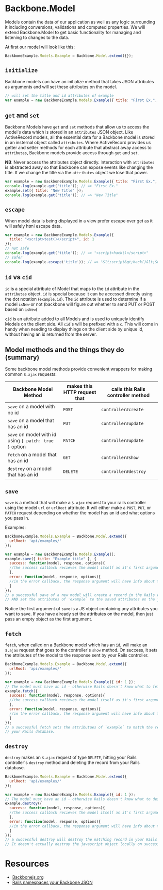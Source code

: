 # Backbone.Model

Models contain the data of our application as well as any logic surrounding it 
including conversions, validations and computed properties. We will extend 
Backbone.Model to get basic functionality for managing and listening to 
changes to the data. 

At first our model will look like this: 

```js
BackboneExample.Models.Example = Backbone.Model.extend({});
```

## `initialize`
Backbone models can have an initialize method that takes JSON attributes as 
arguments and will set these attributes on the model.

```js
// will set the title and id attributes of example
var example = new BackboneExample.Models.Example({ title: "First Ex.", id: 1 });
```

## `get` and `set`
Backbone Models have `get` and `set` methods that allow us to access the model's 
data which is stored in an `attributes` JSON object. Like ActiveRecord models,
all the essential data for a Backbone model is stored in an insternal object
called `attributes`. Where ActiveRecord provides us getter and setter methods
for each attribute that abstract away access to `attributes`, Backbone models
provide access through `get` and `set`.

**NB**: Never access the attributes object directly. Interaction with 
`attributes` is abstracted away so that Backbone can expose events like changing 
the title. If we change the title via the `attributes` object we lose that power.

```js
var example = new BackboneExample.Models.Example({ title: "First Ex.", id: 1 });
console.log(example.get('title')); // => "First Ex."
example.set({ title: "New Title" });
console.log(example.get('title')); // => "New Title"
```

## `escape`
When model data is being displayed in a view prefer escape over get as it will 
safely html escape data.

```js
var example = new BackboneExample.Models.Example({
  title: "<script>test()</script>", id: 1
});
// not safe
console.log(example.get('title')); // => "<script>hack()</script>"
// safer
console.log(example.escape('title')); // => "&lt;script&gt;hack()&lt;&#x2F;script&gt;"
```

## `id` vs `cid`
`id` is a special attribute of Model that maps to the `id` attribute in the 
`attributes` object. `id` is special because it can be accessed directly using 
the dot notation (`example.id`). The `id` attribute is used to determine if a 
model `isNew` or not (backbone will figure out whether to send PUT or POST based 
on `isNew`)

`cid` is an attribute added to all Models and is used to uniquely identify Models 
on the client side. All `cid`'s will be prefixed with a `c`. This will come in 
handy when needing to display things on the client side by unique id, without 
having an id returned from the server.

## Model methods and the things they do (summary)

Some backbone model methods provide convenient wrappers for 
making common `$.ajax` requests:

| Backbone Model Method  | makes this HTTP request that | calls this Rails controller method |
| ---------------------- | ---------------------------- | ---------------------------------- |
| `save` on a model with no id  | `POST`                | `controller#create`                |
| `save` on a model that has an id  | `PUT`             | `controller#update`                |
| `save` on model with id using `{ patch: true }` option | `PATCH` | `controller#update`     |
| `fetch` on a model that has an id | `GET`             | `controller#show`                  |
| `destroy` on a model that has an id | `DELETE`        | `controller#destroy`               |

## `save`

`save` is a method that will make a `$.ajax` request to your rails controller using the 
model `url` or `urlRoot` attribute.  It will either make a `POST`, `PUT`, or `PATCH` 
request depending on whether the model has an id and what options you pass in.

Examples:

```javascript
BackboneExample.Models.Example = Backbone.Model.extend({
  urlRoot: 'api/examples/'
});

var example = new BackboneExample.Models.Example();
example.save({ title: "Example title" }, {
  success: function(model, response, options){
  //the success callback recieves the model itself as it's first argument
  },
  error: function(model, response, options){
  //in the error callback, the response argument will have info about the error
  }
});
// a successful save of a new model will create a record in the Rails database
// AND set the attributes of 'example` to the saved attributes on the javascript side.
```

Notice the first argument of `save` is a JS object containing any attributes you want to save.
If you have already set the attributes on the model, then just pass an empty object as the 
first argument.

## `fetch`

`fetch`, when called on a Backbone model which has an `id`, will make an `$.ajax` request 
that goes to the controller's `show` method.  On success, it sets the attributes of the 
model to the response sent by your Rails controller.

```javascript
BackboneExample.Models.Example = Backbone.Model.extend({
  urlRoot: 'api/examples/'
});

var example = new BackboneExample.Models.Example({ id: 1 });
// The model must have an id - otherwise Rails doesn't know what to fetch
example.fetch({
  success: function(model, response, options){
  //the success callback recieves the model itself as it's first argument
  },
  error: function(model, response, options){
  //in the error callback, the response argument will have info about the error
  }
});
// a successful fetch sets the attributues of `example` to match the record in 
// your Rails database.
```

## `destroy`

`destroy` makes an `$.ajax` request of type `DELETE`, hitting your Rails controller's `destroy`
method and deleting the record from your Rails database.

```javascript
BackboneExample.Models.Example = Backbone.Model.extend({
  urlRoot: 'api/examples/'
});

var example = new BackboneExample.Models.Example({ id: 1 });
// The model must have an id - otherwise Rails doesn't know what to destroy
example.destroy({
  success: function(model, response, options){
  //the success callback recieves the model itself as it's first argument
  },
  error: function(model, response, options){
  //in the error callback, the response argument will have info about the error
  }
});
// a successful destroy will destroy the matching record in your Rails database.
// It doesn't actually destroy the javascript object locally on success.
```


# Resources

+  [Backbonejs.org](http://backbonejs.org/#Model)
+  [Rails namespaces your Backbone JSON](http://stackoverflow.com/questions/9133652/rails-3-params-unwanted-wrapping)
